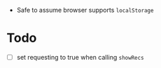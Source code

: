 - Safe to assume browser supports `localStorage`

# Todo

- [ ] set requesting to true when calling `showRecs`
